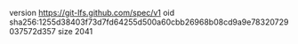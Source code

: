 version https://git-lfs.github.com/spec/v1
oid sha256:1255d38403f73d7fd64255d500a60cbb26968b08cd9a9e78320729037572d357
size 2041

